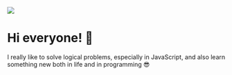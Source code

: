 ![](https://i.ibb.co/1K2rJ2V/my-logo-update.jpg)

# Hi everyone! 👋

I really like to solve logical problems, especially in JavaScript, and also learn something new both in life and in programming 😎
